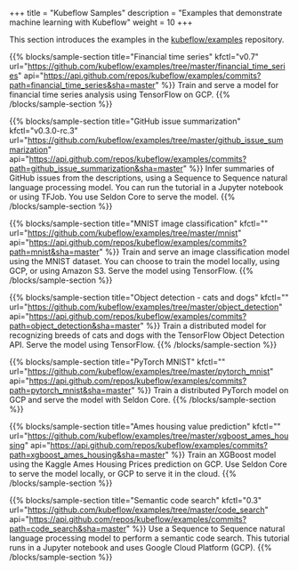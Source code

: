 +++
title = "Kubeflow Samples"
description = "Examples that demonstrate machine learning with Kubeflow"
weight = 10
+++

This section introduces the examples in the [kubeflow/examples](https://github.com/kubeflow/examples) repository.

{{% blocks/sample-section title="Financial time series"
  kfctl="v0.7"
  url="https://github.com/kubeflow/examples/tree/master/financial_time_series"
  api="https://api.github.com/repos/kubeflow/examples/commits?path=financial_time_series&sha=master" %}}
Train and serve a model for financial time series analysis using TensorFlow on GCP.
{{% /blocks/sample-section %}}

{{% blocks/sample-section title="GitHub issue summarization"
  kfctl="v0.3.0-rc.3"
  url="https://github.com/kubeflow/examples/tree/master/github_issue_summarization"
  api="https://api.github.com/repos/kubeflow/examples/commits?path=github_issue_summarization&sha=master" %}}
Infer summaries of GitHub issues from the descriptions, using a Sequence to Sequence natural language processing model.
You can run the tutorial in a Jupyter notebook or using TFJob. You use Seldon Core to serve the model.
{{% /blocks/sample-section %}}

{{% blocks/sample-section   title="MNIST image classification"
  kfctl=""
  url="https://github.com/kubeflow/examples/tree/master/mnist"
  api="https://api.github.com/repos/kubeflow/examples/commits?path=mnist&sha=master" %}}
Train and serve an image classification model using the MNIST dataset.
You can choose to train the model locally, using GCP, or using Amazon S3. Serve the model using TensorFlow.
{{% /blocks/sample-section %}}

{{% blocks/sample-section   title="Object detection - cats and dogs"
  kfctl=""
  url="https://github.com/kubeflow/examples/tree/master/object_detection"
  api="https://api.github.com/repos/kubeflow/examples/commits?path=object_detection&sha=master" %}}
Train a distributed model for recognizing breeds of cats and dogs with the TensorFlow Object Detection API. Serve the model using TensorFlow.
{{% /blocks/sample-section %}}

{{% blocks/sample-section title="PyTorch MNIST"
  kfctl=""
  url="https://github.com/kubeflow/examples/tree/master/pytorch_mnist"
  api="https://api.github.com/repos/kubeflow/examples/commits?path=pytorch_mnist&sha=master" %}}
Train a distributed PyTorch model on GCP and serve the model with Seldon Core.
{{% /blocks/sample-section %}}

{{% blocks/sample-section title="Ames housing value prediction"
  kfctl=""
  url="https://github.com/kubeflow/examples/tree/master/xgboost_ames_housing"
  api="https://api.github.com/repos/kubeflow/examples/commits?path=xgboost_ames_housing&sha=master" %}}
Train an XGBoost model using the Kaggle Ames Housing Prices prediction on GCP.
Use Seldon Core to serve the model locally, or GCP to serve it in the cloud.
{{% /blocks/sample-section %}}

{{% blocks/sample-section title="Semantic code search"
  kfctl="0.3"
  url="https://github.com/kubeflow/examples/tree/master/code_search"
  api="https://api.github.com/repos/kubeflow/examples/commits?path=code_search&sha=master" %}}
Use a Sequence to Sequence natural language processing model to perform a semantic code search.
This tutorial runs in a Jupyter notebook and uses Google Cloud Platform (GCP).
{{% /blocks/sample-section %}}

